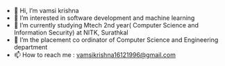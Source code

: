 - 👋 Hi, I’m vamsi krishna
- 👀 I’m interested in software development and machine learning
- 🌱 I’m currently studying Mtech 2nd year( Computer Science and Information Security) at NITK, Surathkal
- 💞️ I’m the placement co ordinator of Computer Science and Engineering department 
- 📫 How to reach me : vamsikrishna16121996@gmail.com

<!---
vamsikrishna1612/vamsikrishna1612 is a ✨ special ✨ repository because its `README.md` (this file) appears on your GitHub profile.
You can click the Preview link to take a look at your changes.
--->

